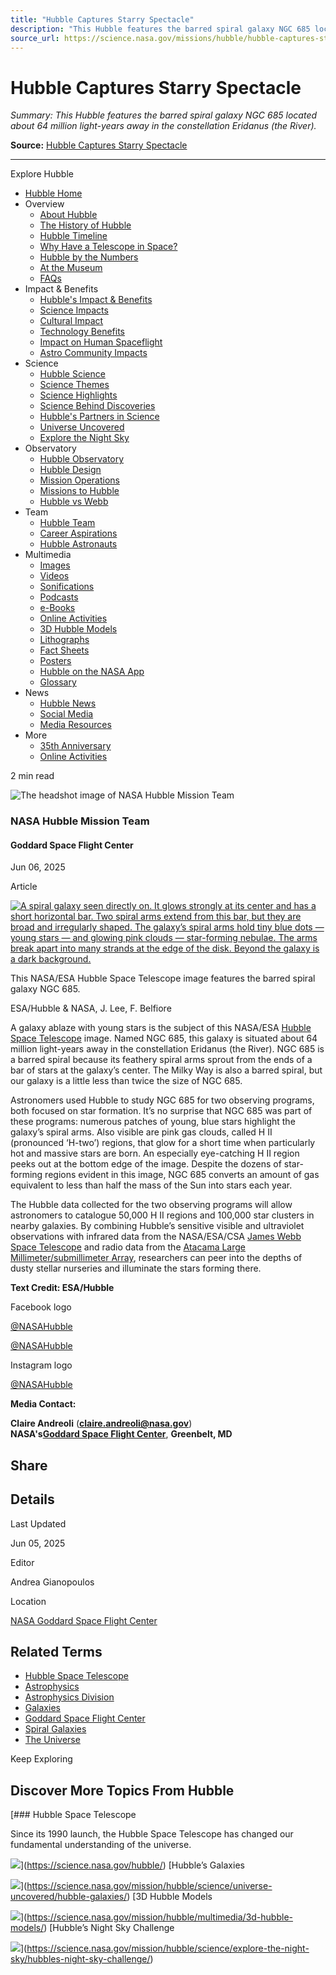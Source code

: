 ```yaml
---
title: "Hubble Captures Starry Spectacle"
description: "This Hubble features the barred spiral galaxy NGC 685 located about 64 million light-years away in the constellation Eridanus (the River)."
source_url: https://science.nasa.gov/missions/hubble/hubble-captures-starry-spectacle/
---
```


# Hubble Captures Starry Spectacle

*Summary: This Hubble features the barred spiral galaxy NGC 685 located about 64 million light-years away in the constellation Eridanus (the River).*

**Source:** [Hubble Captures Starry Spectacle](https://science.nasa.gov/missions/hubble/hubble-captures-starry-spectacle/)

---

Explore Hubble

- [Hubble Home](https://science.nasa.gov/mission/hubble/)
- Overview
  - [About Hubble](https://science.nasa.gov/mission/hubble/overview/about-hubble/)
  - [The History of Hubble](https://science.nasa.gov/mission/hubble/overview/the-history-of-hubble/)
  - [Hubble Timeline](https://science.nasa.gov/mission/hubble/overview/hubble-timeline/)
  - [Why Have a Telescope in Space?](https://science.nasa.gov/mission/hubble/overview/why-have-a-telescope-in-space/)
  - [Hubble by the Numbers](https://science.nasa.gov/mission/hubble/overview/about-hubble/hubble-by-the-numbers/)
  - [At the Museum](https://science.nasa.gov/mission/hubble/overview/at-the-museum/)
  - [FAQs](https://science.nasa.gov/mission/hubble/overview/faqs/)
- Impact & Benefits
  - [Hubble's Impact & Benefits](https://science.nasa.gov/mission/hubble/impacts-and-benefits/)
  - [Science Impacts](https://science.nasa.gov/mission/hubble/science/science-highlights/)
  - [Cultural Impact](https://science.nasa.gov/mission/hubble/impacts-and-benefits/hubbles-cultural-impact/)
  - [Technology Benefits](https://science.nasa.gov/mission/hubble/impacts-and-benefits/technology-benefits/)
  - [Impact on Human Spaceflight](https://science.nasa.gov/mission/hubble/impacts-and-benefits/hubbles-impact-on-human-spaceflight/)
  - [Astro Community Impacts](https://science.nasa.gov/mission/hubble/impacts-and-benefits/astronomical-community-impacts/)
- Science
  - [Hubble Science](https://science.nasa.gov/mission/hubble/science/)
  - [Science Themes](https://science.nasa.gov/mission/hubble/science/science-themes/)
  - [Science Highlights](https://science.nasa.gov/mission/hubble/science/science-highlights/)
  - [Science Behind Discoveries](https://science.nasa.gov/mission/hubble/science/science-behind-the-discoveries/)
  - [Hubble's Partners in Science](https://science.nasa.gov/mission/hubble/science/hubbles-partners-in-science/)
  - [Universe Uncovered](https://science.nasa.gov/mission/hubble/science/universe-uncovered/)
  - [Explore the Night Sky](https://science.nasa.gov/mission/hubble/science/explore-the-night-sky/)
- Observatory
  - [Hubble Observatory](https://science.nasa.gov/mission/hubble/observatory/)
  - [Hubble Design](https://science.nasa.gov/mission/hubble/observatory/design/)
  - [Mission Operations](https://science.nasa.gov/mission/hubble/observatory/mission-operations/)
  - [Missions to Hubble](https://science.nasa.gov/mission/hubble/observatory/missions-to-hubble/)
  - [Hubble vs Webb](https://science.nasa.gov/mission/hubble/observatory/hubble-vs-webb/)
- Team
  - [Hubble Team](https://science.nasa.gov/mission/hubble/team/)
  - [Career Aspirations](https://science.nasa.gov/mission/hubble/team/career-aspirations/)
  - [Hubble Astronauts](https://science.nasa.gov/mission/hubble/team/astronauts/)
- Multimedia
  - [Images](https://science.nasa.gov/mission/hubble/multimedia/hubble-images/)
  - [Videos](https://science.nasa.gov/mission/hubble/multimedia/hubble-videos/)
  - [Sonifications](https://science.nasa.gov/mission/hubble/multimedia/sonifications/)
  - [Podcasts](https://science.nasa.gov/mission/hubble/multimedia/hubble-podcasts/)
  - [e-Books](https://science.nasa.gov/mission/hubble/multimedia/e-books/)
  - [Online Activities](https://science.nasa.gov/mission/hubble/multimedia/online-activities/)
  - [3D Hubble Models](https://science.nasa.gov/mission/hubble/multimedia/3d-hubble-models/)
  - [Lithographs](https://science.nasa.gov/mission/hubble/multimedia/lithographs/)
  - [Fact Sheets](https://science.nasa.gov/mission/hubble/multimedia/hubble-fact-sheets/)
  - [Posters](https://science.nasa.gov/mission/hubble/multimedia/hubble-posters/)
  - [Hubble on the NASA App](https://science.nasa.gov/mission/hubble/multimedia/hubble-on-the-nasa-app/)
  - [Glossary](https://science.nasa.gov/mission/hubble/multimedia/hubble-glossary/)
- News
  - [Hubble News](https://science.nasa.gov/mission/hubble/hubble-news/)
  - [Social Media](https://science.nasa.gov/mission/hubble/hubble-news/hubble-social-media/)
  - [Media Resources](https://science.nasa.gov/mission/hubble/hubble-news/hubble-media-resources/)
- More
  - [35th Anniversary](https://science.nasa.gov/mission/hubble/overview/hubbles-35th-anniversary/)
  - [Online Activities](https://science.nasa.gov/mission/hubble/multimedia/online-activities/)

2 min read

![The headshot image of NASA Hubble Mission Team](https://science.nasa.gov/wp-content/uploads/2023/07/hubble-space-telescope-hst-6.jpg?w=295)

### NASA Hubble Mission Team

#### Goddard Space Flight Center

Jun 06, 2025

Article

[![A spiral galaxy seen directly on. It glows strongly at its center and has a short horizontal bar. Two spiral arms extend from this bar, but they are broad and irregularly shaped. The galaxy’s spiral arms hold tiny blue dots — young stars — and glowing pink clouds — star-forming nebulae. The arms break apart into many strands at the edge of the disk. Beyond the galaxy is a dark background.](https://assets.science.nasa.gov/dynamicimage/assets/science/missions/hubble/galaxies/spiral/Hubble_NGC685_potw2522a.jpg?w=3573&h=4170&fit=clip&crop=faces%2Cfocalpoint)](https://assets.science.nasa.gov/dynamicimage/assets/science/missions/hubble/galaxies/spiral/Hubble_NGC685_potw2522a.jpg?w=3573&h=4170&fit=clip&crop=faces%2Cfocalpoint)

This NASA/ESA Hubble Space Telescope image features the barred spiral galaxy NGC 685.

ESA/Hubble & NASA, J. Lee, F. Belfiore

A galaxy ablaze with young stars is the subject of this NASA/ESA [Hubble Space Telescope](https://science.nasa.gov/mission/hubble/) image. Named NGC 685, this galaxy is situated about 64 million light-years away in the constellation Eridanus (the River). NGC 685 is a barred spiral because its feathery spiral arms sprout from the ends of a bar of stars at the galaxy’s center. The Milky Way is also a barred spiral, but our galaxy is a little less than twice the size of NGC 685.

Astronomers used Hubble to study NGC 685 for two observing programs, both focused on star formation. It’s no surprise that NGC 685 was part of these programs: numerous patches of young, blue stars highlight the galaxy’s spiral arms. Also visible are pink gas clouds, called H II (pronounced ‘H-two’) regions, that glow for a short time when particularly hot and massive stars are born. An especially eye-catching H II region peeks out at the bottom edge of the image. Despite the dozens of star-forming regions evident in this image, NGC 685 converts an amount of gas equivalent to less than half the mass of the Sun into stars each year.

The Hubble data collected for the two observing programs will allow astronomers to catalogue 50,000 H II regions and 100,000 star clusters in nearby galaxies. By combining Hubble’s sensitive visible and ultraviolet observations with infrared data from the NASA/ESA/CSA [James Webb Space Telescope](https://science.nasa.gov/mission/webb/) and radio data from the [Atacama Large Millimeter/submillimeter Array](https://public.nrao.edu/telescopes/alma/), researchers can peer into the depths of dusty stellar nurseries and illuminate the stars forming there.

**Text Credit: ESA/Hubble**

Facebook logo

[@NASAHubble](https://facebook.com/NASAHubble)

[@NASAHubble](https://x.com/NASAHubble)

Instagram logo

[@NASAHubble](https://instagram.com/NASAHubble)

**Media Contact:**

**Claire Andreoli** ([**claire.andreoli@nasa.gov**](mailto:claire.andreoli@nasa.gov))  
**NASA's**[**Goddard Space Flight Center**](http://www.nasa.gov/goddard), **Greenbelt, MD**

## Share

## Details

Last Updated

Jun 05, 2025

Editor

Andrea Gianopoulos

Location

[NASA Goddard Space Flight Center](https://nasa.gov/goddard)

## Related Terms

- [Hubble Space Telescope](https://science.nasa.gov/mission/hubble)
- [Astrophysics](https://science.nasa.gov/astrophysics/)
- [Astrophysics Division](https://science.nasa.gov/astrophysics/)
- [Galaxies](https://science.nasa.gov/universe/galaxies/)
- [Goddard Space Flight Center](https://www.nasa.gov/goddard/)
- [Spiral Galaxies](https://science.nasa.gov/category/universe/galaxies/spiral-galaxies/)
- [The Universe](https://science.nasa.gov/universe/)

Keep Exploring

## Discover More Topics From Hubble

[### Hubble Space Telescope

Since its 1990 launch, the Hubble Space Telescope has changed our fundamental understanding of the universe.

![](https://science.nasa.gov/wp-content/uploads/2023/07/hubble-space-telescope-hst-6.jpg?w=1512)](https://science.nasa.gov/hubble/)
[Hubble’s Galaxies

![](https://science.nasa.gov/wp-content/uploads/2023/04/hubble_m51-jpg-e1688472875538.webp?w=594)](https://science.nasa.gov/mission/hubble/science/universe-uncovered/hubble-galaxies/)
[3D Hubble Models

![](https://assets.science.nasa.gov/dynamicimage/assets/science/cds/3d/resources/model/hubble-space-telescope-(a)/Hubble%20Space%20Telescope%20(A).png?w=1920&h=1080&fit=clip&crop=faces%2Cfocalpoint)](https://science.nasa.gov/mission/hubble/multimedia/3d-hubble-models/)
[Hubble’s Night Sky Challenge

![](https://assets.science.nasa.gov/dynamicimage/assets/science/missions/hubble/mission/35th-anniversary/stargazing-banner-2_crop.jpg?w=375&h=350&fit=clip&crop=faces%2Cfocalpoint)](https://science.nasa.gov/mission/hubble/science/explore-the-night-sky/hubbles-night-sky-challenge/)